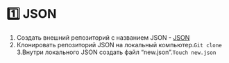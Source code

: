 :one: JSON 
===
1. Создать внешний репозиторий c названием JSON - [JSON](https://github.com/TorontoPinokio/JSON)
2. Клонировать репозиторий JSON на локальный компьютер.```Git clone```
3.Внутри локального JSON создать файл “new.json”.```Touch new.json```


